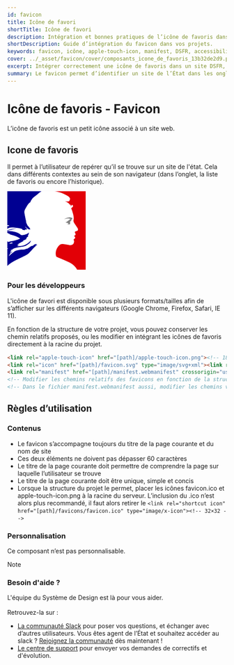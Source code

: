 ```yaml
---
id: favicon
title: Icône de favori
shortTitle: Icône de favori
description: Intégration et bonnes pratiques de l’icône de favoris dans le Système de Design de l’État.
shortDescription: Guide d’intégration du favicon dans vos projets.
keywords: favicon, icône, apple-touch-icon, manifest, DSFR, accessibilité, navigateur
cover: ../_asset/favicon/cover/composants_icone_de_favoris_13b32de2d9.png
excerpt: Intégrer correctement une icône de favoris dans un site DSFR, avec les bonnes tailles, formats et règles d’accessibilité.
summary: Le favicon permet d’identifier un site de l’État dans les onglets et favoris. Retrouvez les formats, balises HTML et bonnes pratiques à respecter.
---
```



# Icône de favoris - Favicon

L’icône de favoris est un petit icône associé à un site web.

## Icone de favoris

Il permet à l’utilisateur de repérer qu’il se trouve sur un site de l'état. Cela dans différents contextes au sein de son navigateur (dans l’onglet, la liste de favoris ou encore l’historique).

![](../_asset/favicon/apple_touch_icon_8ffa1fa80c.png)

### Pour les développeurs

L'icône de favori est disponible sous plusieurs formats/tailles afin de s’afficher sur les différents navigateurs (Google Chrome, Firefox, Safari, IE 11).

En fonction de la structure de votre projet, vous pouvez conserver les chemin relatifs proposés, ou les modifier en intégrant les icônes de favoris directement à la racine du projet.

```html
<link rel="apple-touch-icon" href="[path]/apple-touch-icon.png"><!-- 180×180 -->
<link rel="icon" href="[path]/favicon.svg" type="image/svg+xml"><link rel="shortcut icon" href="[path]/favicon.ico" type="image/x-icon"><!-- 32×32 -->
<link rel="manifest" href="[path]/manifest.webmanifest" crossorigin="use-credentials">
<!-- Modifier les chemins relatifs des favicons en fonction de la structure du projet -->
<!-- Dans le fichier manifest.webmanifest aussi, modifier les chemins vers les images -->
```


## Règles d’utilisation

### Contenus

- Le favicon s’accompagne toujours du titre de la page courante et du nom de site
- Ces deux éléments ne doivent pas dépasser 60 caractères
- Le titre de la page courante doit permettre de comprendre la page sur laquelle l’utilisateur se trouve
- Le titre de la page courante doit être unique, simple et concis
- Lorsque la structure du projet le permet, placer les icônes favicon.ico et apple-touch-icon.png à la racine du serveur. L’inclusion du .ico n’est alors plus recommandé, il faut alors retirer le `<link rel="shortcut icon" href="[path]/favicons/favicon.ico" type="image/x-icon"><!-- 32×32 -->`

### Personnalisation

Ce composant n’est pas personnalisable.

> [!NOTE]
> ### Besoin d'aide ?
> L'équipe du Système de Design est là pour vous aider.<br><br>
> Retrouvez-la sur :<br>
> - [La communauté Slack](https://gouvfr.slack.com/) pour poser vos questions, et échanger avec d’autres utilisateurs. Vous êtes agent de l’État et souhaitez accéder au slack ? [Rejoignez la communauté](https://gouvfr.atlassian.net/servicedesk/customer/portal/1/group/1/create/9) dès maintenant !<br>
> - [Le centre de support](https://gouvfr.atlassian.net/servicedesk/customer/portals) pour envoyer vos demandes de correctifs et d'évolution.
